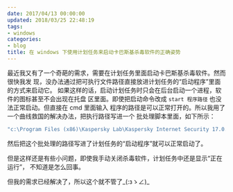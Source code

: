 ```yaml
---
date: 2017/04/13 00:00:00
updated: 2018/03/25 22:48:19
tags:
- windows
categories:
- blog
title: 在 windows 下使用计划任务来启动卡巴斯基杀毒软件的正确姿势
---
```


最近我又有了一个奇葩的需求，需要在计划任务里面启动卡巴斯基杀毒软件。然而很快我发 现，没办法通过把可执行文件路径直接放进计划任务的“启动程序”里面的方式来启动它。 如果这样的话，启动计划任务时只会在后台启动一个进程，软件的图标甚至不会出现在托盘 区里面。即使把启动命令改成 `start 程序路径` 也没法正常启动。但直接在 cmd 里面输入 程序的路径是可以正常打开的。所以我用了一个曲线救国的解决办法，把执行路径写进一个 批处理脚本里面，如下所示：

```cmd
"c:\Program Files (x86)\Kaspersky Lab\Kaspersky Internet Security 17.0.0\avpui.exe"
```

然后把这个批处理的路径写进了计划任务的“启动程序”就可以正常启动了。

但是这样还是有些小问题，即使我手动关闭杀毒软件，计划任务中还是显示“正在运行”， 不知道是怎么回事。

但我的需求已经解决了，所以这个就不管了\_(:зゝ∠)\_
